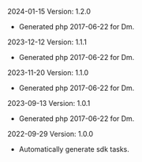 2024-01-15 Version: 1.2.0
- Generated php 2017-06-22 for Dm.

2023-12-12 Version: 1.1.1
- Generated php 2017-06-22 for Dm.

2023-11-20 Version: 1.1.0
- Generated php 2017-06-22 for Dm.

2023-09-13 Version: 1.0.1
- Generated php 2017-06-22 for Dm.

2022-09-29 Version: 1.0.0
- Automatically generate sdk tasks.

